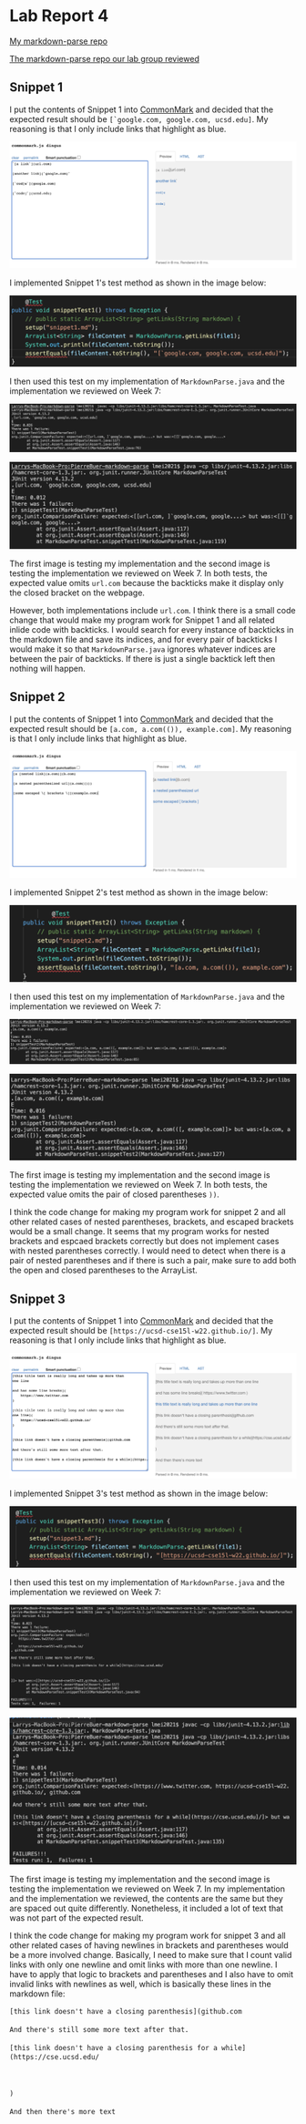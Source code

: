 Lab Report 4
=========

[My markdown-parse repo](https://github.com/lmeiucsd/markdown-parse)

[The markdown-parse repo our lab group reviewed](https://github.com/PierreBeur/markdown-parse)


## Snippet 1

I put the contents of Snippet 1 into [CommonMark](https://spec.commonmark.org/dingus/) and decided that the expected result should be ``[`google.com, google.com, ucsd.edu]``. My reasoning is that I only include links that highlight as blue.

![Image](lab4/snip1.png)

I implemented Snippet 1's test method as shown in the image below:

![Image](lab4/test1.png)

I then used this test on my implementation of ``MarkdownParse.java`` and the implementation we reviewed on Week 7:

![Image](lab4/result1.png)


![Image](lab4/result2.png)

The first image is testing my implementation and the second image is testing the implementation we reviewed on Week 7. In both tests, the expected value omits ``url.com`` because the backticks make it display only the closed bracket on the webpage.


However, both implementations include ``url.com``. I think there is a small code change that would make my program work for Snippet 1 and all related inlide code with backticks. I would search for every instance of backticks in the markdown file and save its indices, and for every pair of backticks I would make it so that ``MarkdownParse.java`` ignores whatever indices are between the pair of backticks. If there is just a single backtick left then nothing will happen.


## Snippet 2

I put the contents of Snippet 1 into [CommonMark](https://spec.commonmark.org/dingus/) and decided that the expected result should be ``[a.com, a.com(()), example.com]``. My reasoning is that I only include links that highlight as blue.

![Image](lab4/snip2.png)

I implemented Snippet 2's test method as shown in the image below:

![Image](lab4/test2.png)

I then used this test on my implementation of ``MarkdownParse.java`` and the implementation we reviewed on Week 7:

![Image](lab4/result3.png)


![Image](lab4/result4.png)

The first image is testing my implementation and the second image is testing the implementation we reviewed on Week 7. In both tests, the expected value omits the pair of closed parentheses ``))``.

I think the code change for making my program work for snippet 2 and all other related cases of nested parentheses, brackets, and escaped brackets would be a small change. It seems that my program works for nested brackets and espcaed brackets correctly but does not implement cases with nested parentheses correctly. I would need to detect when there is a pair of nested parentheses and if there is such a pair, make sure to add both the open and closed parentheses to the ArrayList.

## Snippet 3

I put the contents of Snippet 1 into [CommonMark](https://spec.commonmark.org/dingus/) and decided that the expected result should be ``[https://ucsd-cse15l-w22.github.io/]``. My reasoning is that I only include links that highlight as blue.

![Image](lab4/snip3.png)

I implemented Snippet 3's test method as shown in the image below:

![Image](lab4/test3.png)

I then used this test on my implementation of ``MarkdownParse.java`` and the implementation we reviewed on Week 7:

![Image](lab4/result5.png)


![Image](lab4/result6.png)

The first image is testing my implementation and the second image is testing the implementation we reviewed on Week 7. In my implementation and the implementation we reviewed, the contents are the same but they are spaced out quite differently. Nonetheless, it included a lot of text that was not part of the expected result.

I think the code change for making my program work for snippet 3 and all other related cases of having newlines in brackets and parentheses would be a more involved change. Basically, I need to make sure that I count valid links with only one newline and omit links with more than one newline. I have to apply that logic to brackets and parentheses and I also have to omit invalid links with newlines as well, which is basically these lines in the markdown file: 
```
[this link doesn't have a closing parenthesis](github.com

And there's still some more text after that.

[this link doesn't have a closing parenthesis for a while](https://cse.ucsd.edu/



)

And then there's more text
```